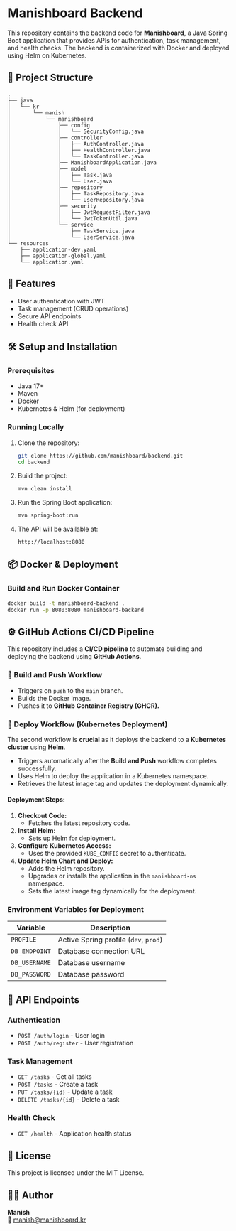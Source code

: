 # Manishboard Backend

This repository contains the backend code for **Manishboard**, a Java Spring Boot application that provides APIs for authentication, task management, and health checks. The backend is containerized with Docker and deployed using Helm on Kubernetes.

## 📂 Project Structure

```
.
├── java
│   └── kr
│       └── manish
│           └── manishboard
│               ├── config
│               │   └── SecurityConfig.java
│               ├── controller
│               │   ├── AuthController.java
│               │   ├── HealthController.java
│               │   └── TaskController.java
│               ├── ManishboardApplication.java
│               ├── model
│               │   ├── Task.java
│               │   └── User.java
│               ├── repository
│               │   ├── TaskRepository.java
│               │   └── UserRepository.java
│               ├── security
│               │   ├── JwtRequestFilter.java
│               │   └── JwtTokenUtil.java
│               └── service
│                   ├── TaskService.java
│                   └── UserService.java
└── resources
    ├── application-dev.yaml
    ├── application-global.yaml
    └── application.yaml
```

## 🚀 Features
- User authentication with JWT
- Task management (CRUD operations)
- Secure API endpoints
- Health check API

## 🛠️ Setup and Installation

### Prerequisites
- Java 17+
- Maven
- Docker
- Kubernetes & Helm (for deployment)

### Running Locally

1. Clone the repository:
   ```sh
   git clone https://github.com/manishboard/backend.git
   cd backend
   ```

2. Build the project:
   ```sh
   mvn clean install
   ```

3. Run the Spring Boot application:
   ```sh
   mvn spring-boot:run
   ```

4. The API will be available at:
   ```
   http://localhost:8080
   ```

## 📦 Docker & Deployment

### Build and Run Docker Container
```sh
docker build -t manishboard-backend .
docker run -p 8080:8080 manishboard-backend
```

## ⚙️ GitHub Actions CI/CD Pipeline

This repository includes a **CI/CD pipeline** to automate building and deploying the backend using **GitHub Actions**.

### 📌 Build and Push Workflow
- Triggers on `push` to the `main` branch.
- Builds the Docker image.
- Pushes it to **GitHub Container Registry (GHCR).**

### 🚀 Deploy Workflow (Kubernetes Deployment)
The second workflow is **crucial** as it deploys the backend to a **Kubernetes cluster** using **Helm**.

- Triggers automatically after the **Build and Push** workflow completes successfully.
- Uses Helm to deploy the application in a Kubernetes namespace.
- Retrieves the latest image tag and updates the deployment dynamically.

#### Deployment Steps:
1. **Checkout Code:**
   - Fetches the latest repository code.
2. **Install Helm:**
   - Sets up Helm for deployment.
3. **Configure Kubernetes Access:**
   - Uses the provided `KUBE_CONFIG` secret to authenticate.
4. **Update Helm Chart and Deploy:**
   - Adds the Helm repository.
   - Upgrades or installs the application in the `manishboard-ns` namespace.
   - Sets the latest image tag dynamically for the deployment.

### Environment Variables for Deployment
| Variable           | Description                          |
|--------------------|----------------------------------|
| `PROFILE`         | Active Spring profile (`dev`, `prod`) |
| `DB_ENDPOINT`     | Database connection URL         |
| `DB_USERNAME`     | Database username               |
| `DB_PASSWORD`     | Database password               |

## 📄 API Endpoints

### Authentication
- `POST /auth/login` - User login
- `POST /auth/register` - User registration

### Task Management
- `GET /tasks` - Get all tasks
- `POST /tasks` - Create a task
- `PUT /tasks/{id}` - Update a task
- `DELETE /tasks/{id}` - Delete a task

### Health Check
- `GET /health` - Application health status

## 📜 License
This project is licensed under the MIT License.

## 👨‍💻 Author
**Manish**  
📧 [manish@manishboard.kr](mailto:manish@manishboard.kr)

